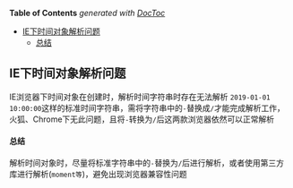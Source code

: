 <!-- START doctoc generated TOC please keep comment here to allow auto update -->
<!-- DON'T EDIT THIS SECTION, INSTEAD RE-RUN doctoc TO UPDATE -->
**Table of Contents**  *generated with [DocToc](https://github.com/thlorenz/doctoc)*

- [IE下时间对象解析问题](#ie%E4%B8%8B%E6%97%B6%E9%97%B4%E5%AF%B9%E8%B1%A1%E8%A7%A3%E6%9E%90%E9%97%AE%E9%A2%98)
    - [总结](#%E6%80%BB%E7%BB%93)

<!-- END doctoc generated TOC please keep comment here to allow auto update -->

## IE下时间对象解析问题

IE浏览器下时间对象在创建时，解析时间字符串时存在无法解析 `2019-01-01 10:00:00`这样的标准时间字符串，需将字符串中的`-`替换成`/`才能完成解析工作，火狐、Chrome下无此问题，且将`-`转换为`/`后这两款浏览器依然可以正常解析

#### 总结

解析时间对象时，尽量将标准字符串中的`-`替换为`/`后进行解析，或者使用第三方库进行解析(`moment等`)，避免出现浏览器兼容性问题
